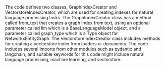 The code defines two classes, GraphIndexCreator and VectorstoreIndexCreator, which are used for creating indexes for natural language processing tasks. The GraphIndexCreator class has a method called from_text that creates a graph index from text, using an optional parameter called llm which is a BaseLanguageModel object, and a parameter called graph_type which is a Type object for NetworkxEntityGraph. The VectorstoreIndexCreator class includes methods for creating a vectorstore index from loaders or documents. The code includes several imports from other modules such as pydantic and langchain, and suitable keywords for this code might include natural language processing, machine learning, and vectorstore.

